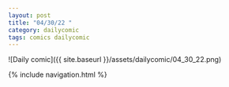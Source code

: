 ```yaml
---
layout: post
title: "04/30/22 "
category: dailycomic
tags: comics dailycomic
---
```

![Daily comic]({{ site.baseurl }}/assets/dailycomic/04_30_22.png)

{% include navigation.html %}

